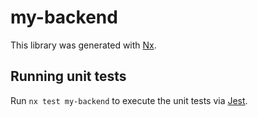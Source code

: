 # my-backend

This library was generated with [Nx](https://nx.dev).

## Running unit tests

Run `nx test my-backend` to execute the unit tests via [Jest](https://jestjs.io).

